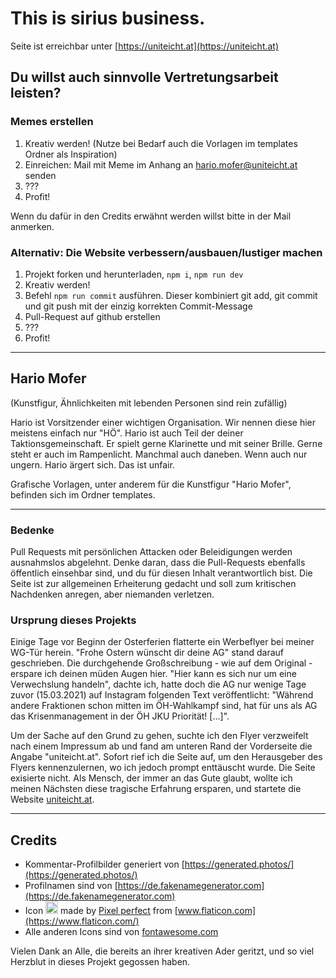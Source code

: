 # This is sirius business.

Seite ist erreichbar unter [https://uniteicht.at](https://uniteicht.at)

## Du willst auch sinnvolle Vertretungsarbeit leisten?
### Memes erstellen
1. Kreativ werden! (Nutze bei Bedarf auch die Vorlagen im templates Ordner als Inspiration)
1. Einreichen: Mail mit Meme im Anhang an hario.mofer@uniteicht.at senden
1. ???
1. Profit!

Wenn du dafür in den Credits erwähnt werden willst bitte in der Mail anmerken.

### Alternativ: Die Website verbessern/ausbauen/lustiger machen
1. Projekt forken und herunterladen, ```npm i```, ```npm run dev```
1. Kreativ werden!
1. Befehl ```npm run commit``` ausführen. Dieser kombiniert git add, git commit und git push mit der einzig korrekten Commit-Message
1. Pull-Request auf github erstellen
1. ???
1. Profit!

---

## Hario Mofer
(Kunstfigur, Ähnlichkeiten mit lebenden Personen sind rein zufällig)

Hario ist Vorsitzender einer wichtigen Organisation. Wir nennen diese hier meistens einfach nur "HÖ". Hario ist auch Teil der deiner Taktionsgemeinschaft. 
Er spielt gerne Klarinette und mit seiner Brille.
Gerne steht er auch im Rampenlicht.
Manchmal auch daneben. Wenn auch nur ungern. Hario ärgert sich. Das ist unfair.

Grafische Vorlagen, unter anderem für die Kunstfigur "Hario Mofer", befinden sich im Ordner templates.

---

### Bedenke
Pull Requests mit persönlichen Attacken oder Beleidigungen werden ausnahmslos abgelehnt.
Denke daran, dass die Pull-Requests ebenfalls öffentlich einsehbar sind, und du für diesen Inhalt verantwortlich bist. Die Seite ist zur allgemeinen Erheiterung gedacht und soll zum kritischen Nachdenken anregen, aber niemanden verletzen.

### Ursprung dieses Projekts
Einige Tage vor Beginn der Osterferien flatterte ein Werbeflyer bei meiner WG-Tür herein. "Frohe Ostern wünscht dir deine AG" stand darauf geschrieben. Die durchgehende Großschreibung - wie auf dem Original - erspare ich deinen müden Augen hier. "Hier kann es sich nur um eine Verwechslung handeln", dachte ich, hatte doch die AG nur wenige Tage zuvor (15.03.2021) auf Instagram folgenden Text veröffentlicht: "Während andere Fraktionen schon mitten im ÖH-Wahlkampf sind, hat für uns als AG das Krisenmanagement in der ÖH JKU Priorität! [...]".

Um der Sache auf den Grund zu gehen, suchte ich den Flyer verzweifelt nach einem Impressum ab und fand am unteren Rand der Vorderseite die Angabe "uniteicht.at". Sofort rief ich die Seite auf, um den Herausgeber des Flyers kennenzulernen, wo ich jedoch prompt enttäuscht wurde. Die Seite exisierte nicht. Als Mensch, der immer an das Gute glaubt, wollte ich meinen Nächsten diese tragische Erfahrung ersparen, und startete die Website [uniteicht.at](https://uniteicht.at).

---

## Credits
* Kommentar-Profilbilder generiert von [https://generated.photos/](https://generated.photos/)
* Profilnamen sind von [https://de.fakenamegenerator.com](https://de.fakenamegenerator.com)
* Icon <img src="./static/img/up-arrow.svg" width="20" height="20"/> made by
[Pixel perfect](https://www.flaticon.com/authors/pixel-perfect) from
[www.flaticon.com](https://www.flaticon.com/) 
* Alle anderen Icons sind von [fontawesome.com](https://fontawesome.com)

Vielen Dank an Alle, die bereits an ihrer kreativen Ader geritzt, und so
viel Herzblut in dieses Projekt gegossen haben.
